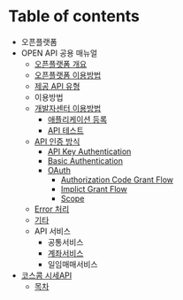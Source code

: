 # Table of contents

* 오픈플랫폼
* OPEN API 공용 매뉴얼
  * [오픈플랫폼 개요](1/undefined.md)
  * [오픈플랫폼 이용방법](1/undefined-1.md)
  * [제공 API 유형](1/api.md)
  * 이용방법
  * [개발자센터 이용방법](1/undefined-2/README.md)
    * [애플리케이션 등록](1/undefined-2/undefined.md)
    * [API 테스트](1/undefined-2/untitled.md)
  * [API 인증 방식](1/api-1/README.md)
    * [API Key Authentication](1/api-1/api-key-authentication.md)
    * [Basic Authentication](1/api-1/basic-authentication.md)
    * [OAuth](1/api-1/oauth/README.md)
      * [Authorization Code Grant Flow](1/api-1/oauth/authorization-code-grant-flow.md)
      * [Implict Grant Flow](1/api-1/oauth/untitled-1.md)
      * [Scope](1/api-1/oauth/untitled-2.md)
  * [Error 처리](1/error.md)
  * [기타](1/undefined-3.md)
  * API 서비스
    * 공통서비스
    * [계좌서비스](1/api-2/undefined-1.md)
    * 일임매매서비스
* [코스콤 시세API](untitled-1/README.md)
  * [목차](untitled-1/undefined.md)

